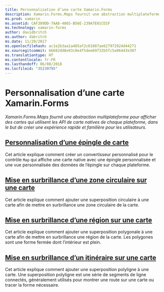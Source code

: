 ```yaml
---
title: Personnalisation d’une carte Xamarin.Forms
description: Xamarin.Forms.Maps fournit une abstraction multiplateforme pour afficher des cartes qui utilisent les API de carte natives de chaque plateforme, dans le but de créer une expérience rapide et familière pour les utilisateurs.
ms.prod: xamarin
ms.assetid: CAF389DD-7AA8-4065-B56E-239A7E01CD1F
ms.technology: xamarin-forms
author: davidbritch
ms.author: dabritch
ms.date: 11/29/2017
ms.openlocfilehash: ac1e2b3aa1a485af2c01087ae627972924d44271
ms.sourcegitcommit: 66682dd8e93c0e4f5dee69f32b5fc5a96443e307
ms.translationtype: HT
ms.contentlocale: fr-FR
ms.lasthandoff: 06/08/2018
ms.locfileid: "35239795"
---
```

# <a name="customizing-a-xamarinforms-map"></a>Personnalisation d’une carte Xamarin.Forms

_Xamarin.Forms.Maps fournit une abstraction multiplateforme pour afficher des cartes qui utilisent les API de carte natives de chaque plateforme, dans le but de créer une expérience rapide et familière pour les utilisateurs._

## <a name="customizing-a-map-pincustomized-pinmd"></a>[Personnalisation d’une épingle de carte](customized-pin.md)

Cet article explique comment créer un convertisseur personnalisé pour le contrôle `Map` qui affiche une carte native avec une épingle personnalisée et une vue personnalisée des données de l’épingle sur chaque plateforme.

## <a name="highlighting-a-circular-area-on-a-mapcircle-map-overlaymd"></a>[Mise en surbrillance d’une zone circulaire sur une carte](circle-map-overlay.md)

Cet article explique comment ajouter une superposition circulaire à une carte afin de mettre en surbrillance une zone circulaire de la carte.

## <a name="highlighting-a-region-on-a-mappolygon-map-overlaymd"></a>[Mise en surbrillance d’une région sur une carte](polygon-map-overlay.md)

Cet article explique comment ajouter une superposition polygonale à une carte afin de mettre en surbrillance une région de la carte. Les polygones sont une forme fermée dont l’intérieur est plein.

## <a name="highlighting-a-route-on-a-mappolyline-map-overlaymd"></a>[Mise en surbrillance d’un itinéraire sur une carte](polyline-map-overlay.md)

Cet article explique comment ajouter une superposition polyligne à une carte. Une superposition polyligne est une série de segments de ligne connectés, généralement utilisés pour montrer une route sur une carte ou tracer la forme nécessaire.
